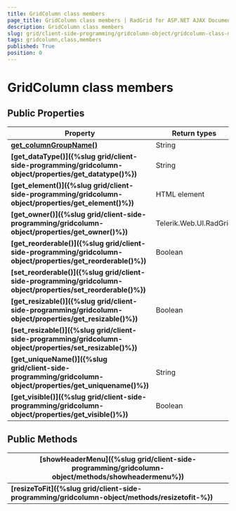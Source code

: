 ```yaml
---
title: GridColumn class members
page_title: GridColumn class members | RadGrid for ASP.NET AJAX Documentation
description: GridColumn class members
slug: grid/client-side-programming/gridcolumn-object/gridcolumn-class-members
tags: gridcolumn,class,members
published: True
position: 0
---
```


# GridColumn class members



## Public Properties


|  **Property**  |  **Return types**  |
| ------ | ------ |
| **[get_columnGroupName()](d5beb9cf-9445-4f41-a72f-17707c02c7c9)** |String|
| **[get_dataType()]({%slug grid/client-side-programming/gridcolumn-object/properties/get_datatype()%})** |String|
| **[get_element()]({%slug grid/client-side-programming/gridcolumn-object/properties/get_element()%})** |HTML element|
| **[get_owner()]({%slug grid/client-side-programming/gridcolumn-object/properties/get_owner()%})** |Telerik.Web.UI.RadGrid|
| **[get_reorderable()]({%slug grid/client-side-programming/gridcolumn-object/properties/get_reorderable()%})** |Boolean|
| **[set_reorderable()]({%slug grid/client-side-programming/gridcolumn-object/properties/set_reorderable()%})** ||
| **[get_resizable()]({%slug grid/client-side-programming/gridcolumn-object/properties/get_resizable()%})** |Boolean|
| **[set_resizable()]({%slug grid/client-side-programming/gridcolumn-object/properties/set_resizable()%})** ||
| **[get_uniqueName()]({%slug grid/client-side-programming/gridcolumn-object/properties/get_uniquename()%})** |String|
| **[get_visible()]({%slug grid/client-side-programming/gridcolumn-object/properties/get_visible()%})** |Boolean|

## Public Methods


|  **[showHeaderMenu]({%slug grid/client-side-programming/gridcolumn-object/methods/showheadermenu%})**  |
| ------ |
| **[resizeToFit]({%slug grid/client-side-programming/gridcolumn-object/methods/resizetofit-%})** |
